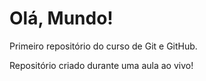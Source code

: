 # Olá, Mundo!
Primeiro repositório do curso de Git e GitHub.

Repositório criado durante uma aula ao vivo!
